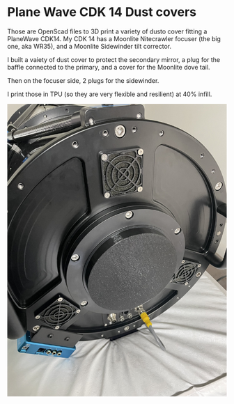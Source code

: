 # Plane Wave CDK 14 Dust covers
Those are OpenScad files to 3D print a variety of dusto cover fitting a PlaneWave CDK14.
My CDK 14 has a Moonlite Nitecrawler focuser (the big one, aka WR35), and a Moonlite Sidewinder tilt corrector.

I built a vaiety of dust cover to protect the secondary mirror, a plug for the baffle connected to the primary, and a cover for the Moonlite dove tail.

Then on the focuser side, 2 plugs for the sidewinder.

I print those in TPU (so they are very flexible and resilient) at 40% infill.
 
![Plane Wave CDK14 Dust Cover](CDK14_DustCover.jpg)


